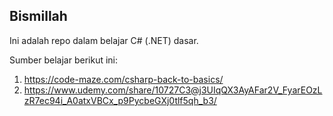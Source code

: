 ## Bismillah

Ini adalah repo dalam belajar C# (.NET) dasar.

Sumber belajar berikut ini:

1. https://code-maze.com/csharp-back-to-basics/
2. https://www.udemy.com/share/10727C3@j3UIqQX3AyAFar2V_FyarEOzLzR7ec94i_A0atxVBCx_p9PycbeGXj0tlf5qh_b3/